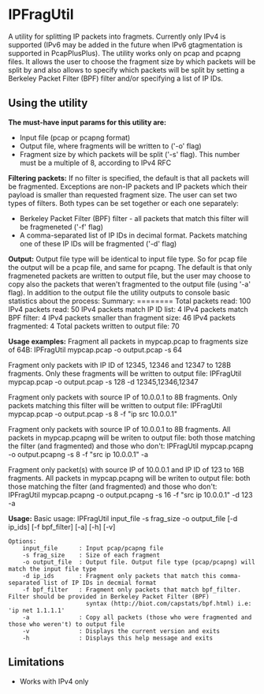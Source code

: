 IPFragUtil
==========

A utility for splitting IP packets into fragmets. Currently only IPv4 is supported (IPv6 may be added in the future when IPv6 gtagmentation
is supported in PcapPlusPlus). The utility works only on pcap and pcapng files. It allows the user to choose the fragment size by which packets will be split by
and also allows to specify which packets will be split by setting a Berkeley Packet Filter (BPF) filter and/or specifying a list of IP IDs.
 

Using the utility
-----------------
**The must-have input params for this utility are:**
- Input file (pcap or pcapng format)
- Output file, where fragments will be written to ('-o' flag)
- Fragment size by which packets will be split ('-s' flag). This number must be a multiple of 8, according to IPv4 RFC

**Filtering packets:**
If no filter is specified, the default is that all packets will be fragmented. Exceptions are non-IP packets and IP packets which their 
payload is smaller than requested fragment size.
The user can set two types of filters. Both types can be set together or each one separately:
- Berkeley Packet Filter (BPF) filter - all packets that match this filter will be fragmeneted ('-f' flag)
- A comma-separated list of IP IDs in decimal format. Packets matching one of these IP IDs will be fragmented ('-d' flag)

**Output:**
Output file type will be identical to input file type. So for pcap file the output will be a pcap file, and same for pcapng.
The default is that only fragmeneted packets are written to output file, but the user may choose to copy also the packets 
that weren't fragmented to the output file (using '-a' flag).
In addition to the output file the utility outputs to console basic statistics about the process:
	Summary:
	========
	Total packets read:                      100
	IPv4 packets read:                       50
	IPv4 packets match IP ID list:           4
	IPv4 packets match BPF filter:           4
	IPv4 packets smaller than fragment size: 46
	IPv4 packets fragmented:                 4
	Total packets written to output file:    70 

**Usage examples:**
Fragment all packets in mypcap.pcap to fragments size of 64B:
	IPFragUtil mypcap.pcap -o output.pcap -s 64 
	
Fragment only packets with IP ID of 12345, 12346 and 12347 to 128B fragments. Only these fragments will be written to output file:
	IPFragUtil mypcap.pcap -o output.pcap -s 128 -d 12345,12346,12347

Fragment only packets with source IP of 10.0.0.1 to 8B fragments. Only packets matching this filter will be written to output file:
	IPFragUtil mypcap.pcap -o output.pcap -s 8 -f "ip src 10.0.0.1"
	
Fragment only packets with source IP of 10.0.0.1 to 8B fragments. All packets in mypcap.pcapng will be writen to output file: both those
matching the filter (and fragmented) and those who don't:
	IPFragUtil mypcap.pcapng -o output.pcapng -s 8 -f "src ip 10.0.0.1" -a

Fragment only packet(s) with source IP of 10.0.0.1 and IP ID of 123 to 16B fragments. All packets in mypcap.pcapng will be writen to output file: both those
matching the filter (and fragmented) and those who don't: 	
	IPFragUtil mypcap.pcapng -o output.pcapng -s 16 -f "src ip 10.0.0.1" -d 123 -a
	
**Usage:**
	Basic usage: 
		IPFragUtil input_file -s frag_size -o output_file [-d ip_ids] [-f bpf_filter] [-a] [-h] [-v]

	Options:
		input_file      : Input pcap/pcapng file
		-s frag_size    : Size of each fragment
		-o output_file  : Output file. Output file type (pcap/pcapng) will match the input file type
		-d ip_ids       : Fragment only packets that match this comma-separated list of IP IDs in decmial format
		-f bpf_filter   : Fragment only packets that match bpf_filter. Filter should be provided in Berkeley Packet Filter (BPF)
		                  syntax (http://biot.com/capstats/bpf.html) i.e: 'ip net 1.1.1.1'
		-a              : Copy all packets (those who were fragmented and those who weren't) to output file
		-v              : Displays the current version and exits
		-h              : Displays this help message and exits


Limitations
-----------
- Works with IPv4 only
